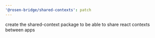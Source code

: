 ```yaml
---
'@rosen-bridge/shared-contexts': patch
---
```


create the shared-context package to be able to share react contexts between apps
